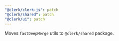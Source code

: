 ```yaml
---
"@clerk/clerk-js": patch
"@clerk/shared": patch
"@clerk/ui": patch
---
```


Moves `fastDeepMerge` utils to `@clerk/shared` package.
